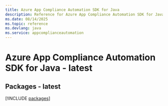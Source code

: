 ```yaml
---
title: Azure App Compliance Automation SDK for Java
description: Reference for Azure App Compliance Automation SDK for Java
ms.date: 08/14/2025
ms.topic: reference
ms.devlang: java
ms.service: appcomplianceautomation
---
```

# Azure App Compliance Automation SDK for Java - latest
## Packages - latest
[!INCLUDE [packages](app-compliance-automation-index.md)]